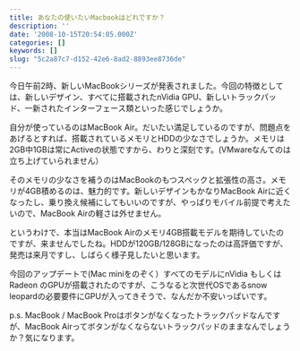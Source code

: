```yaml
---
title: あなたの使いたいMacbookはどれですか？
description: ''
date: '2008-10-15T20:54:05.000Z'
categories: []
keywords: []
slug: "5c2a87c7-d152-42e6-8ad2-8893ee8736de"
---
```

今日午前2時、新しいMacBookシリーズが発表されました。今回の特徴としては、新しいデザイン、すべてに搭載されたnVidia GPU、新しいトラックパッド、一新されたインターフェース類といった感じでしょうか。

自分が使っているのはMacBook Air。だいたい満足しているのですが、問題点をあげるとすれば、搭載されているメモリとHDDの少なさでしょうか。メモリは2GB中1GBは常にActiveの状態ですから、わりと深刻です。(VMwareなんてのは立ち上げていられません）

そのメモリの少なさを補うのはMacBookのもつスペックと拡張性の高さ。メモリが4GB積めるのは、魅力的です。新しいデザインもかなりMacBook Airに近くなったし、乗り換え候補にしてもいいのですが、やっぱりモバイル前提で考えたいので、MacBook Airの軽さは外せません。

というわけで、本当はMacBook Airのメモリ4GB搭載モデルを期待していたのですが、来ませんでしたね。HDDが120GB/128GBになったのは高評価ですが、発売は来月ですし、しばらく様子見したいと思います。

今回のアップデートで(Mac miniをのぞく）すべてのモデルにnVidia もしくは Radeon のGPUが搭載されたのですが、こうなると次世代OSであるsnow leopardの必要要件にGPUが入ってきそうで、なんだか不安いっぱいです。

p.s. MacBook / MacBook Proはボタンがなくなったトラックパッドなんですが、MacBook Airってボタンがなくならないトラックパッドのままなんでしょうか？気になります。